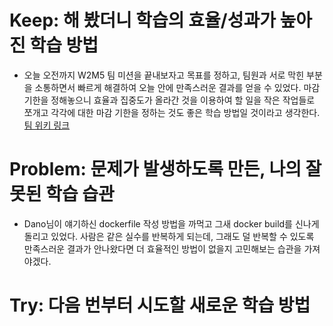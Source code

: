 # Keep: 해 봤더니 학습의 효율/성과가 높아진 학습 방법

- 오늘 오전까지 W2M5 팀 미션을 끝내보자고 목표를 정하고, 팀원과 서로 막힌 부분을 소통하면서 빠르게 해결하여 오늘 안에 만족스러운 결과를 얻을 수 있었다. 마감 기한을 정해놓으니 효율과 집중도가 올라간 것을 이용하여 할 일을 작은 작업들로 쪼개고 각각에 대한 마감 기한을 정하는 것도 좋은 학습 방법일 것이라고 생각한다. [팀 위키 링크](https://chayhyeon.notion.site/7-15-231331850b7b80619807c464b30798f9?source=copy_link)

# Problem: 문제가 발생하도록 만든, 나의 잘못된 학습 습관

- Dano님이 얘기하신 dockerfile 작성 방법을 까먹고 그새 docker build를 신나게 돌리고 있었다. 사람은 같은 실수를 반복하게 되는데, 그래도 덜 반복할 수 있도록 만족스러운 결과가 안나왔다면 더 효율적인 방법이 없을지 고민해보는 습관을 가져야겠다.

# Try: 다음 번부터 시도할 새로운 학습 방법
